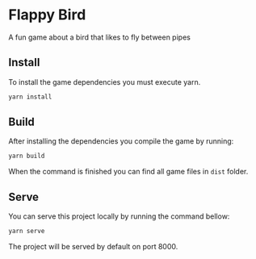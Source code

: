 # Flappy Bird

A fun game about a bird that likes to fly between pipes

## Install

To install the game dependencies you must execute yarn.

```bash
yarn install
```

## Build

After installing the dependencies you compile the game by running:

```bash
yarn build
```

When the command is finished you can find all game files in `dist` folder.

## Serve

You can serve this project locally by running the command bellow:

```bash
yarn serve
```

The project will be served by default on port 8000.
